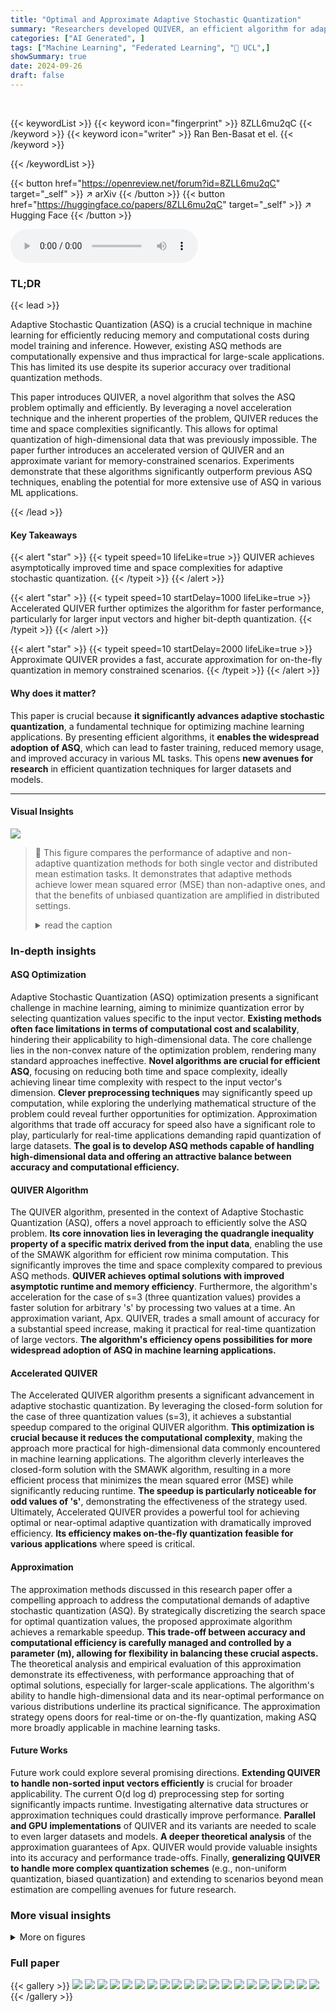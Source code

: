 ```yaml
---
title: "Optimal and Approximate Adaptive Stochastic Quantization"
summary: "Researchers developed QUIVER, an efficient algorithm for adaptive stochastic quantization, solving a previously intractable problem in machine learning."
categories: ["AI Generated", ]
tags: ["Machine Learning", "Federated Learning", "🏢 UCL",]
showSummary: true
date: 2024-09-26
draft: false
---
```


<br>

{{< keywordList >}}
{{< keyword icon="fingerprint" >}} 8ZLL6mu2qC {{< /keyword >}}
{{< keyword icon="writer" >}} Ran Ben-Basat et el. {{< /keyword >}}
 
{{< /keywordList >}}

{{< button href="https://openreview.net/forum?id=8ZLL6mu2qC" target="_self" >}}
↗ arXiv
{{< /button >}}
{{< button href="https://huggingface.co/papers/8ZLL6mu2qC" target="_self" >}}
↗ Hugging Face
{{< /button >}}



<audio controls>
    <source src="https://ai-paper-reviewer.com/8ZLL6mu2qC/podcast.wav" type="audio/wav">
    Your browser does not support the audio element.
</audio>


### TL;DR


{{< lead >}}

Adaptive Stochastic Quantization (ASQ) is a crucial technique in machine learning for efficiently reducing memory and computational costs during model training and inference. However, existing ASQ methods are computationally expensive and thus impractical for large-scale applications. This has limited its use despite its superior accuracy over traditional quantization methods.



This paper introduces QUIVER, a novel algorithm that solves the ASQ problem optimally and efficiently. By leveraging a novel acceleration technique and the inherent properties of the problem, QUIVER reduces the time and space complexities significantly. This allows for optimal quantization of high-dimensional data that was previously impossible. The paper further introduces an accelerated version of QUIVER and an approximate variant for memory-constrained scenarios.  Experiments demonstrate that these algorithms significantly outperform previous ASQ techniques, enabling the potential for more extensive use of ASQ in various ML applications.

{{< /lead >}}


#### Key Takeaways

{{< alert "star" >}}
{{< typeit speed=10 lifeLike=true >}} QUIVER achieves asymptotically improved time and space complexities for adaptive stochastic quantization. {{< /typeit >}}
{{< /alert >}}

{{< alert "star" >}}
{{< typeit speed=10 startDelay=1000 lifeLike=true >}} Accelerated QUIVER further optimizes the algorithm for faster performance, particularly for larger input vectors and higher bit-depth quantization. {{< /typeit >}}
{{< /alert >}}

{{< alert "star" >}}
{{< typeit speed=10 startDelay=2000 lifeLike=true >}} Approximate QUIVER provides a fast, accurate approximation for on-the-fly quantization in memory constrained scenarios. {{< /typeit >}}
{{< /alert >}}

#### Why does it matter?
This paper is crucial because **it significantly advances adaptive stochastic quantization**, a fundamental technique for optimizing machine learning applications. By presenting efficient algorithms, it **enables the widespread adoption of ASQ**, which can lead to faster training, reduced memory usage, and improved accuracy in various ML tasks. This opens **new avenues for research** in efficient quantization techniques for larger datasets and models.

------
#### Visual Insights



![](https://ai-paper-reviewer.com/8ZLL6mu2qC/figures_2_1.jpg)

> 🔼 This figure compares the performance of adaptive and non-adaptive quantization methods for both single vector and distributed mean estimation tasks. It demonstrates that adaptive methods achieve lower mean squared error (MSE) than non-adaptive ones, and that the benefits of unbiased quantization are amplified in distributed settings.
> <details>
> <summary>read the caption</summary>
> Figure 1: An experiment with dimension d = 10M and s = 10 quantization values. Figure 1(a) shows the empirical MSE of quantizing a single vector with i.i.d. LogNormal(0, σ2) entries. It shows that adaptive methods are more accurate than non-adaptive and that the optimal biased method is more accurate than the optimal unbiased one. However, as shown in Figure 1(b), for distributed mean estimation, the bias may not cancel out when averaging quantized inputs (here, we used a standard setup where all vectors are identical, e.g., see [17], with i.i.d. LogNormal(0, 1/2) distributed entries) and the advantage of unbiased methods accordingly increases with the number of inputs. Each data point is averaged over ten runs with the standard deviation reported.
> </details>







### In-depth insights


#### ASQ Optimization
Adaptive Stochastic Quantization (ASQ) optimization presents a significant challenge in machine learning, aiming to minimize quantization error by selecting quantization values specific to the input vector.  **Existing methods often face limitations in terms of computational cost and scalability**, hindering their applicability to high-dimensional data.  The core challenge lies in the non-convex nature of the optimization problem, rendering many standard approaches ineffective.  **Novel algorithms are crucial for efficient ASQ**, focusing on reducing both time and space complexity, ideally achieving linear time complexity with respect to the input vector's dimension.  **Clever preprocessing techniques** may significantly speed up computation, while exploring the underlying mathematical structure of the problem could reveal further opportunities for optimization.  Approximation algorithms that trade off accuracy for speed also have a significant role to play, particularly for real-time applications demanding rapid quantization of large datasets.  **The goal is to develop ASQ methods capable of handling high-dimensional data and offering an attractive balance between accuracy and computational efficiency.**

#### QUIVER Algorithm
The QUIVER algorithm, presented in the context of Adaptive Stochastic Quantization (ASQ), offers a novel approach to efficiently solve the ASQ problem.  **Its core innovation lies in leveraging the quadrangle inequality property of a specific matrix derived from the input data**, enabling the use of the SMAWK algorithm for efficient row minima computation. This significantly improves the time and space complexity compared to previous ASQ methods.  **QUIVER achieves optimal solutions with improved asymptotic runtime and memory efficiency**.  Furthermore, the algorithm's acceleration for the case of s=3 (three quantization values) provides a faster solution for arbitrary 's' by processing two values at a time.  An approximation variant, Apx. QUIVER, trades a small amount of accuracy for a substantial speed increase, making it practical for real-time quantization of large vectors.  **The algorithm's efficiency opens possibilities for more widespread adoption of ASQ in machine learning applications.**

#### Accelerated QUIVER
The Accelerated QUIVER algorithm presents a significant advancement in adaptive stochastic quantization. By leveraging the closed-form solution for the case of three quantization values (s=3), it achieves a substantial speedup compared to the original QUIVER algorithm.  **This optimization is crucial because it reduces the computational complexity**, making the approach more practical for high-dimensional data commonly encountered in machine learning applications.  The algorithm cleverly interleaves the closed-form solution with the SMAWK algorithm, resulting in a more efficient process that minimizes the mean squared error (MSE) while significantly reducing runtime. **The speedup is particularly noticeable for odd values of 's'**, demonstrating the effectiveness of the strategy used.  Ultimately, Accelerated QUIVER provides a powerful tool for achieving optimal or near-optimal adaptive quantization with dramatically improved efficiency.  **Its efficiency makes on-the-fly quantization feasible for various applications** where speed is critical.

#### Approximation
The approximation methods discussed in this research paper offer a compelling approach to address the computational demands of adaptive stochastic quantization (ASQ). By strategically discretizing the search space for optimal quantization values, the proposed approximate algorithm achieves a remarkable speedup. **This trade-off between accuracy and computational efficiency is carefully managed and controlled by a parameter (m), allowing for flexibility in balancing these crucial aspects.** The theoretical analysis and empirical evaluation of this approximation demonstrate its effectiveness, with performance approaching that of optimal solutions, especially for larger-scale applications. The algorithm's ability to handle high-dimensional data and its near-optimal performance on various distributions underline its practical significance.  The approximation strategy opens doors for real-time or on-the-fly quantization, making ASQ more broadly applicable in machine learning tasks.

#### Future Works
Future work could explore several promising directions.  **Extending QUIVER to handle non-sorted input vectors efficiently** is crucial for broader applicability. The current O(d log d) preprocessing step for sorting significantly impacts runtime.  Investigating alternative data structures or approximation techniques could drastically improve performance.  **Parallel and GPU implementations** of QUIVER and its variants are needed to scale to even larger datasets and models.  **A deeper theoretical analysis** of the approximation guarantees of Apx. QUIVER would provide valuable insights into its accuracy and performance trade-offs.  Finally, **generalizing QUIVER to handle more complex quantization schemes** (e.g., non-uniform quantization, biased quantization) and extending to scenarios beyond mean estimation are compelling avenues for future research.


### More visual insights

<details>
<summary>More on figures
</summary>


![](https://ai-paper-reviewer.com/8ZLL6mu2qC/figures_8_1.jpg)

> 🔼 This figure compares the performance of ZipML and Accelerated QUIVER in terms of both runtime and normalized mean squared error (vNMSE) for different dimensions (d) and numbers of quantization values (s).  The plots show that Accelerated QUIVER significantly outperforms ZipML in terms of speed, especially as the dimension and the number of quantization values increase.  The vNMSE values show that both algorithms achieve similar accuracy, indicating that the speedup of Accelerated QUIVER comes without significant loss in quantization quality.
> <details>
> <summary>read the caption</summary>
> Figure 2: Comparing exact solutions with LogNormal(0, 1) distributed input.
> </details>



![](https://ai-paper-reviewer.com/8ZLL6mu2qC/figures_8_2.jpg)

> 🔼 This figure compares the performance of several approximate adaptive stochastic quantization methods against the optimal solution for a LogNormal(0,1) distributed input. It shows the vNMSE (vertical normalized mean squared error) and runtime for different dimensions (d), numbers of quantization values (s), and discretization levels (m).  The figure highlights the tradeoff between accuracy and speed for different approximate methods, and shows that Apx. QUIVER provides a good balance.
> <details>
> <summary>read the caption</summary>
> Figure 3: Comparing approximate solutions with LogNormal(0, 1) distributed input.
> </details>



![](https://ai-paper-reviewer.com/8ZLL6mu2qC/figures_16_1.jpg)

> 🔼 This figure compares the performance of QUIVER and Accelerated QUIVER against ZipML for exact adaptive stochastic quantization.  The plots show the runtime (in milliseconds) and vNMSE (vertical normalized mean squared error) for various input vector dimensions (d) and numbers of quantization values (s).  It demonstrates the superior speed of QUIVER and Accelerated QUIVER compared to ZipML, especially as the problem size increases.
> <details>
> <summary>read the caption</summary>
> Figure 4: Comparing exact solutions with LogNormal(0, 1) distributed input.
> </details>



![](https://ai-paper-reviewer.com/8ZLL6mu2qC/figures_17_1.jpg)

> 🔼 This figure compares the performance of ZipML and QUIVER algorithms in terms of both vNMSE (vector normalized mean squared error) and runtime.  Subfigures (a), (b), and (c) show results varying dimension (d), the number of quantization values (s), and the dimension (d), respectively. The results demonstrate that QUIVER is significantly faster than ZipML while achieving comparable accuracy.
> <details>
> <summary>read the caption</summary>
> Figure 2: Comparing exact solutions with LogNormal(0, 1) distributed input.
> </details>



![](https://ai-paper-reviewer.com/8ZLL6mu2qC/figures_17_2.jpg)

> 🔼 This figure compares the performance of ZipML and Accelerated QUIVER in terms of both runtime (in milliseconds) and vNMSE (vector-normalized mean squared error) across different dimensions (d) and numbers of quantization values (s).  Subplots (a), (b), and (c) show the results when varying one parameter while holding others constant, providing a detailed analysis of the algorithms' scaling behavior in different settings.
> <details>
> <summary>read the caption</summary>
> Figure 2: Comparing exact solutions with LogNormal(0, 1) distributed input.
> </details>



![](https://ai-paper-reviewer.com/8ZLL6mu2qC/figures_17_3.jpg)

> 🔼 This figure compares the performance of ZipML and Accelerated QUIVER in terms of both vNMSE (vertical normalized mean squared error) and runtime.  Subfigure (a) shows the results for different dimensions (d) and a fixed number of quantization values (s). Subfigures (b) and (c) show the results for a fixed dimension and varying numbers of quantization values.  The results demonstrate that Accelerated QUIVER is significantly faster than ZipML while achieving comparable accuracy.
> <details>
> <summary>read the caption</summary>
> Figure 2: Comparing exact solutions with LogNormal(0, 1) distributed input.
> </details>



![](https://ai-paper-reviewer.com/8ZLL6mu2qC/figures_18_1.jpg)

> 🔼 This figure compares the performance of ZipML and Accelerated QUIVER algorithms for exact adaptive stochastic quantization.  Panel (a) shows the vNMSE and runtime for different dimensions (d) and a fixed number of quantization values (s). Panel (b) presents the vNMSE and runtime for varying 's' with a fixed 'd' = 2<sup>12</sup>. Panel (c) displays the vNMSE and runtime for varying 's' with a fixed 'd' = 2<sup>16</sup>. The results demonstrate that Accelerated QUIVER is significantly faster than ZipML while achieving comparable accuracy, especially as the dimension and number of quantization values increase.
> <details>
> <summary>read the caption</summary>
> Figure 2: Comparing exact solutions with LogNormal(0, 1) distributed input.
> </details>



![](https://ai-paper-reviewer.com/8ZLL6mu2qC/figures_18_2.jpg)

> 🔼 This figure compares the performance of several approximate adaptive stochastic quantization algorithms against the optimal solution for a LogNormal(0,1) distributed input.  It shows vNMSE (vertical normalized mean squared error) and runtime (in milliseconds) across different dimensions (d), numbers of quantization values (s), and discretization levels (m) for Apx. QUIVER and several baselines (ZipML-CP Unif, ZipML-CP Quant, ZipML 2-Apx, ALQ).  The results demonstrate Apx. QUIVER's speed and accuracy advantages, especially as the problem size increases.
> <details>
> <summary>read the caption</summary>
> Figure 3: Comparing approximate solutions with LogNormal(0, 1) distributed input.
> </details>



![](https://ai-paper-reviewer.com/8ZLL6mu2qC/figures_19_1.jpg)

> 🔼 This figure compares the performance of various approximate adaptive stochastic quantization methods against the optimal solution for LogNormal(0,1) distributed input.  It demonstrates the runtime and vNMSE (vector normalized mean squared error) for different dimensions (d), numbers of quantization values (s), and discretization levels (m).  The results showcase the tradeoff between speed and accuracy of approximate methods, highlighting the efficiency of Apx. QUIVER (Approximate QUIVER) in achieving near-optimal results with significantly faster computation.
> <details>
> <summary>read the caption</summary>
> Figure 3: Comparing approximate solutions with LogNormal(0, 1) distributed input.
> </details>



![](https://ai-paper-reviewer.com/8ZLL6mu2qC/figures_19_2.jpg)

> 🔼 This figure compares the performance of several approximate adaptive stochastic quantization algorithms against the optimal solution for a LogNormal(0, 1) distributed input.  It shows the vNMSE (vertical normalized mean squared error) and runtime (in milliseconds) for different dimensions (d), numbers of quantization values (s), and discretization levels (m). The algorithms compared are ZipML-CP Unif., ZipML-CP Quant., ZipML 2-Apx, ALQ, and Apx. QUIVER. The figure helps to illustrate the trade-offs between accuracy and speed for different approximate methods and the effectiveness of the proposed Apx. QUIVER algorithm.
> <details>
> <summary>read the caption</summary>
> Figure 3: Comparing approximate solutions with LogNormal(0, 1) distributed input.
> </details>



![](https://ai-paper-reviewer.com/8ZLL6mu2qC/figures_20_1.jpg)

> 🔼 This figure compares the performance of various approximate adaptive stochastic quantization algorithms against the optimal solution.  Subfigures (a), (b), and (c) show the results with respect to varying dimensions of the input vector, number of quantization values, and the discretization level (number of bins) of the search space, respectively.  The algorithms being compared include ZipML-CP Quantiles, ZipML-CP Uniform, ZipML 2-Approximation, ALQ, and the proposed Approximate QUIVER algorithm.  It demonstrates the tradeoffs between accuracy and speed and shows that Approximate QUIVER provides a good balance by offering near-optimal accuracy and the fastest runtime.
> <details>
> <summary>read the caption</summary>
> Figure 3: Comparing approximate solutions with LogNormal(0, 1) distributed input.
> </details>



![](https://ai-paper-reviewer.com/8ZLL6mu2qC/figures_20_2.jpg)

> 🔼 The figure shows the time taken for sorting and quantization operations using a T4 GPU, with the number of quantization values fixed at 16. The x-axis represents the dimension (d) of the input vector, and the y-axis represents the time in milliseconds.  The plot shows that the time for both operations increases with the dimension of the input vector, with quantization taking significantly longer than sorting, especially for larger dimensions. Error bars show standard deviation across multiple runs.
> <details>
> <summary>read the caption</summary>
> Figure 13: Sort and quantization times (s = 16) vs. d on a T4 GPU.
> </details>



</details>






### Full paper

{{< gallery >}}
<img src="https://ai-paper-reviewer.com/8ZLL6mu2qC/1.png" class="grid-w50 md:grid-w33 xl:grid-w25" />
<img src="https://ai-paper-reviewer.com/8ZLL6mu2qC/2.png" class="grid-w50 md:grid-w33 xl:grid-w25" />
<img src="https://ai-paper-reviewer.com/8ZLL6mu2qC/3.png" class="grid-w50 md:grid-w33 xl:grid-w25" />
<img src="https://ai-paper-reviewer.com/8ZLL6mu2qC/4.png" class="grid-w50 md:grid-w33 xl:grid-w25" />
<img src="https://ai-paper-reviewer.com/8ZLL6mu2qC/5.png" class="grid-w50 md:grid-w33 xl:grid-w25" />
<img src="https://ai-paper-reviewer.com/8ZLL6mu2qC/6.png" class="grid-w50 md:grid-w33 xl:grid-w25" />
<img src="https://ai-paper-reviewer.com/8ZLL6mu2qC/7.png" class="grid-w50 md:grid-w33 xl:grid-w25" />
<img src="https://ai-paper-reviewer.com/8ZLL6mu2qC/8.png" class="grid-w50 md:grid-w33 xl:grid-w25" />
<img src="https://ai-paper-reviewer.com/8ZLL6mu2qC/9.png" class="grid-w50 md:grid-w33 xl:grid-w25" />
<img src="https://ai-paper-reviewer.com/8ZLL6mu2qC/10.png" class="grid-w50 md:grid-w33 xl:grid-w25" />
<img src="https://ai-paper-reviewer.com/8ZLL6mu2qC/11.png" class="grid-w50 md:grid-w33 xl:grid-w25" />
<img src="https://ai-paper-reviewer.com/8ZLL6mu2qC/12.png" class="grid-w50 md:grid-w33 xl:grid-w25" />
<img src="https://ai-paper-reviewer.com/8ZLL6mu2qC/13.png" class="grid-w50 md:grid-w33 xl:grid-w25" />
<img src="https://ai-paper-reviewer.com/8ZLL6mu2qC/14.png" class="grid-w50 md:grid-w33 xl:grid-w25" />
<img src="https://ai-paper-reviewer.com/8ZLL6mu2qC/15.png" class="grid-w50 md:grid-w33 xl:grid-w25" />
<img src="https://ai-paper-reviewer.com/8ZLL6mu2qC/16.png" class="grid-w50 md:grid-w33 xl:grid-w25" />
<img src="https://ai-paper-reviewer.com/8ZLL6mu2qC/17.png" class="grid-w50 md:grid-w33 xl:grid-w25" />
<img src="https://ai-paper-reviewer.com/8ZLL6mu2qC/18.png" class="grid-w50 md:grid-w33 xl:grid-w25" />
<img src="https://ai-paper-reviewer.com/8ZLL6mu2qC/19.png" class="grid-w50 md:grid-w33 xl:grid-w25" />
<img src="https://ai-paper-reviewer.com/8ZLL6mu2qC/20.png" class="grid-w50 md:grid-w33 xl:grid-w25" />
{{< /gallery >}}